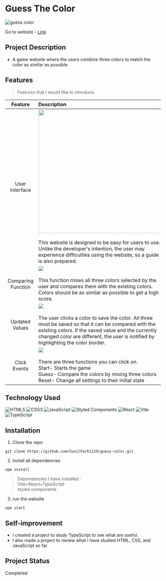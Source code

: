 # Guess The Color
![guess color](https://user-images.githubusercontent.com/106734133/235772905-b4fb6dd1-9bd9-4a6a-a214-3aa29e08c4d5.jpg)

Go to website - [Link](https://sp-guess-color.netlify.app/)

## Project Description

- A game website where the users combine three colors to match the color as similar as possible.

## Features
> Features that I would like to introduce.

|Feature|Description|
|:--:|:--|
|User Interface|<img src="https://user-images.githubusercontent.com/106734133/235773389-355516df-4643-427f-8845-9a2555e10584.jpg" height="400"><br><br>This website is designed to be easy for users to use. Unlike the developer's intention, the user may experience difficulties using the website, so a guide is also prepared.|
|Comparing Function|<img src="https://user-images.githubusercontent.com/106734133/235772911-73981854-a5dc-4b42-a276-6fc58efcddf4.jpg"><br><br>This function mixes all three colors selected by the user and compares them with the existing colors. Colors should be as similar as possible to get a high score.|
|Updated Values|<img src="https://user-images.githubusercontent.com/106734133/235772910-7c219be6-e193-4f3c-9c2e-7739f4994c8a.jpg"><br><br>The user clicks a color to save the color. All three must be saved so that it can be compared with the existing colors. If the saved value and the currently changed color are different, the user is notified by highlighting the color border.|
|Click Events|<img src="https://user-images.githubusercontent.com/106734133/235772906-dedbcaf1-d3d9-4554-9a4d-3469dd5eb7c7.jpg"><br><br>There are three functions you can click on.<br>Start- Starts the game<br>Guess- Compare the colors by mixing three colors<br>Reset- Change all settings to their initial state|

## Technology Used

![HTML5](https://img.shields.io/badge/html5-%23E34F26.svg?style=for-the-badge&logo=html5&logoColor=white)
![CSS3](https://img.shields.io/badge/css3-%231572B6.svg?style=for-the-badge&logo=css3&logoColor=white)
![JavaScript](https://img.shields.io/badge/javascript-%23323330.svg?style=for-the-badge&logo=javascript&logoColor=%23F7DF1E)
![Styled Components](https://img.shields.io/badge/styled--components-DB7093?style=for-the-badge&logo=styled-components&logoColor=white)
![React](https://img.shields.io/badge/react-%2320232a.svg?style=for-the-badge&logo=react&logoColor=%2361DAFB)
![Vite](https://img.shields.io/badge/vite-%23646CFF.svg?style=for-the-badge&logo=vite&logoColor=white)
![TypeScript](https://img.shields.io/badge/typescript-%23007ACC.svg?style=for-the-badge&logo=typescript&logoColor=white)

## Installation
1. Clone the repo
```
git clone https://github.com/SunilPark1129/guess-color.git
```
2. Install all dependencies
```
npm install
```
> Dependencies I have installed :<br>Vite+React+TypeScript<br> styled components 

3. run the website
```
npm start
```

## Self-improvement
- I created a project to study TypeScript to see what are useful.
- I also made a project to review what I have studied HTML, CSS, and JavaScript so far.

## Project Status
Completed
